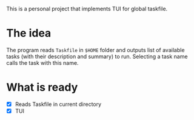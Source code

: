 This is a personal project that implements TUI for global taskfile.

# The idea

The program reads `Taskfile` in `$HOME` folder and outputs list of available tasks (with their description and summary) to run. Selecting a task name calls the task with this name.


# What is ready

- [x] Reads Taskfile in current directory
- [x] TUI
